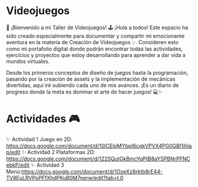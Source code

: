# Videojuegos

🚀 ¡Bienvenido a mi Taller de Videojuegos! 🕹️
¡Hola a todos! Este espacio ha sido creado especialmente para documentar y compartir mi emocionante aventura en la materia de Creación de Videojuegos 💡. Consideren esto como mi portafolio digital donde podrán encontrar todas las actividades, ejercicios y proyectos que estoy desarrollando para aprender a dar vida a mundos virtuales.

Desde los primeros conceptos de diseño de juegos hasta la programación, pasando por la creación de assets y la implementación de mecánicas divertidas, aquí iré subiendo cada uno de mis avances. ¡Es un diario de progreso donde la meta es dominar el arte de hacer juegos! 💻✨

# Actividades 🎮 

✨ Actividad 1 Juego en 2D: https://docs.google.com/document/d/10lCElqMYbpI6cqkVPVX4PG0GBI1ihIap/edit
✨ Actividad 2 Plataformas 2D: https://docs.google.com/document/d/122SQutGkBmcYqPtB8aYSPBNrPFNCebkP/edit
✨ Actividad 3 Menú:https://docs.google.com/document/d/1OzeXz8rktb8rE44-TV8EuLRVPoPFfXhdPKuB0M7nerw/edit?tab=t.0

